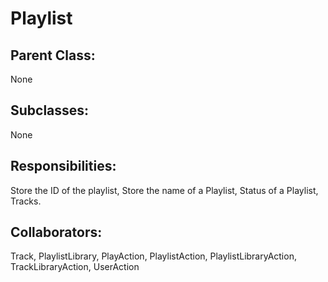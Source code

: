 # Playlist

## Parent Class:
None

## Subclasses:
None

## Responsibilities:
Store the ID of the playlist, Store the name of a Playlist, Status of a Playlist, Tracks.

## Collaborators:
Track, PlaylistLibrary, PlayAction, PlaylistAction, PlaylistLibraryAction, TrackLibraryAction, UserAction
